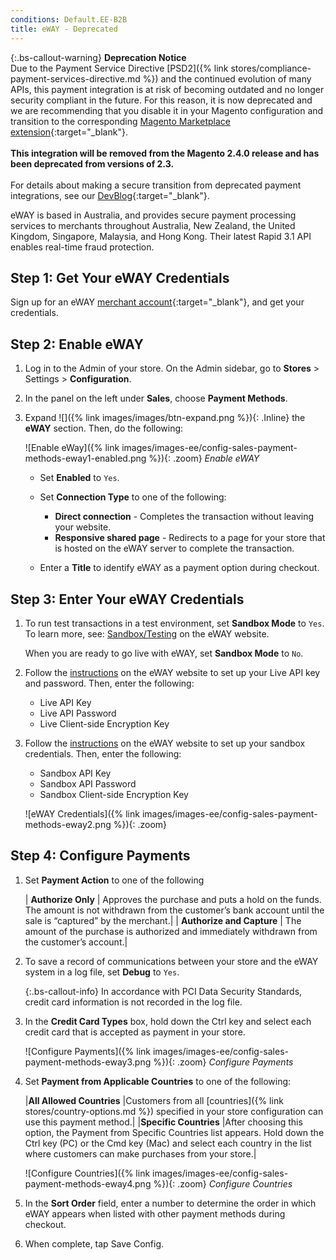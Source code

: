 ```yaml
---
conditions: Default.EE-B2B
title: eWAY - Deprecated
---
```


{:.bs-callout-warning}
**Deprecation Notice** <br/>
Due to the Payment Service Directive [PSD2]({% link stores/compliance-payment-services-directive.md %}) and the continued evolution of many APIs, this payment integration is at risk of becoming outdated and no longer security compliant in the future. For this reason, it is now deprecated and we are recommending that you disable it in your Magento configuration and transition to the corresponding [Magento Marketplace extension](https://marketplace.magento.com/catalogsearch/result/?q=eway){:target="_blank"}.<br/><br/>
<b>This integration will be removed from the Magento 2.4.0 release and has been deprecated from versions of 2.3.</b><br/><br/>
For details about making a secure transition from deprecated payment integrations, see our [DevBlog](https://community.magento.com/t5/Magento-DevBlog/bg-p/devblog){:target="_blank"}.

eWAY is based in Australia, and provides secure payment processing services to merchants throughout Australia, New Zealand, the United Kingdom, Singapore, Malaysia, and Hong Kong. Their latest Rapid 3.1 API enables real-time fraud protection.

## Step 1: Get Your eWAY Credentials

Sign up for an eWAY [merchant account][1]{:target="_blank"}, and get your credentials.

## Step 2: Enable eWAY

1. Log in to the Admin of your store. On the Admin sidebar, go to **Stores** > Settings > **Configuration**.

2. In the panel on the left under **Sales**, choose **Payment Methods**.

3. Expand ![]({% link images/images/btn-expand.png %}){: .Inline} the
 **eWAY** section. Then, do the following:

   ![Enable eWay]({% link images/images-ee/config-sales-payment-methods-eway1-enabled.png %}){: .zoom}
   _Enable eWAY_

   - Set **Enabled** to `Yes`.

   - Set **Connection Type** to one of the following:

      - **Direct connection** - Completes the transaction without leaving your website.
      - **Responsive shared page** - Redirects to a page for your store that is hosted on the eWAY server to complete the transaction.

   - Enter a **Title** to identify eWAY as a payment option during checkout.

## Step 3: Enter Your eWAY Credentials

1. To run test transactions in a test environment, set **Sandbox Mode** to `Yes`. To learn more, see: [Sandbox/Testing][2] on the eWAY website.

   When you are ready to go live with eWAY, set **Sandbox Mode** to `No`.

1. Follow the [instructions][3] on the eWAY website to set up your Live API key and password. Then, enter the following:

   - Live API Key
   - Live API Password
   - Live Client-side Encryption Key

1. Follow the [instructions][4] on the eWAY website to set up your sandbox credentials. Then, enter the following:

   - Sandbox API Key
   - Sandbox API Password
   - Sandbox Client-side Encryption Key

   ![eWAY Credentials]({% link images/images-ee/config-sales-payment-methods-eway2.png %}){: .zoom}

## Step 4: Configure Payments

1. Set **Payment Action** to one of the following

   | **Authorize Only** | Approves the purchase and puts a hold on the funds. The amount is not withdrawn from the customer’s bank account until the sale is “captured” by the merchant.|
   | **Authorize and Capture** | The amount of the purchase is authorized and immediately withdrawn from the customer’s account.|

1. To save a record of communications between your store and the eWAY system in a log file, set **Debug** to `Yes`.

   {:.bs-callout-info}
   In accordance with PCI Data Security Standards, credit card information is not recorded in the log file.

1. In the **Credit Card Types** box, hold down the Ctrl key and select each credit card that is accepted as payment in your store.

   ![Configure Payments]({% link images/images-ee/config-sales-payment-methods-eway3.png %}){: .zoom}
   _Configure Payments_

1. Set **Payment from Applicable Countries** to one of the following:

   |**All Allowed Countries** |Customers from all [countries]({% link stores/country-options.md %}) specified in your store configuration can use this payment method.|
   |**Specific Countries** |After choosing this option, the Payment from Specific Countries list appears. Hold down the Ctrl key (PC) or the Cmd key (Mac) and select each country in the list where customers can make purchases from your store.|

   ![Configure Countries]({% link images/images-ee/config-sales-payment-methods-eway4.png %}){: .zoom}
   _Configure Countries_

1. In the **Sort Order** field, enter a number to determine the order in which eWAY appears when listed with other payment methods during checkout.

1. When complete, tap <span class="btn">Save Config</span>.

[1]: https://www.eway.com.au/plans-pricing
[2]: https://myeway.force.com/success/s/topic/0TOw0000000TbKoGAK/Sandbox/Testing
[3]: https://myeway.force.com/success/s/article/How-do-I-setup-my-Live-eWAY-API-Key-and-Password
[4]: https://myeway.force.com/success/s/article/How-do-I-set-up-my-Sandbox-API-Key-and-password